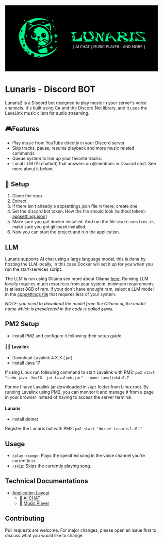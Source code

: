 ![Lunaris Logotype](https://github.com/Myxelium/Lunaris2.0/blob/master/LOGOTYPE.png?raw=true)

# Lunaris - Discord BOT

Lunaris2 is a Discord bot designed to play music in your server's voice channels. It's built using C# and the Discord.Net library, and it uses the LavaLink music client for audio streaming.

## 🎮Features

- Play music from YouTube directly in your Discord server.
- Skip tracks, pause, resume playback and more music related commands.
- Queue system to line up your favorite tracks.
- Local LLM (AI chatbot) that answers on @mentions in Discord chat. See more about it below.

## 🤖 Setup

1. Clone the repo.
2. Extract.
3. If there isn't already a appsettings.json file in there, create one.
4. Set the discord bot token. How the file should look (without token): [appsettings.json](https://github.com/Myxelium/Lunaris2.0/blob/master/Bot/appsettings.json)]
5. Make sure you got docker installed. And run the file ``start-services.sh``, make sure you got git-bash installed.
6. Now you can start the project and run the application.

## LLM
Lunaris supports AI chat using a large language model, this is done by hosting the LLM locally, in this case Docker will set it up for you when you run the start-services script.

The LLM is run using Ollama see more about Ollama [here](https://ollama.com/). Running LLM locally requires much resources from your system, minimum requirements is at least 8GB of ram. If your don't have enought ram, select a LLM model in the [appsettings file](https://github.com/Myxelium/Lunaris2.0/blob/master/Bot/appsettings.json#L15) that requires less of your system.

*NOTE: you need to download the model from the Ollama ui, the model name which is preselected in the code is called ``gemma``.*

## PM2 Setup
- Install PM2 and configure it following their setup guide
  
#### 🐦‍🔥 Lavalink
* Download Lavalink 4.X.X (.jar)
* Install Java 17

If using Linux run following command to start Lavalink with PM2:
``pm2 start "sudo java -Xmx1G -jar Lavalink.jar" --name Lavalink4.0.7``

For me I have Lavalink.jar downloaded in ``/opt`` folder from Linux root. By running Lavalink using PM2, you can monitor it and manage it from a page in your browser instead of having to access the server terminal.
#### Lunaris
* Install dotnet

Register the Lunaris bot with PM2:
``pm2 start "dotnet Lunaris2.dll"``

## Usage

- `/play <song>`: Plays the specified song in the voice channel you're currently in.
- `/skip`: Skips the currently playing song.

## Technical Documentations
- [Application Layout](https://github.com/Myxelium/Lunaris2.0/blob/master/Bot/README.md)
  * 🤖 [AI CHAT](https://github.com/Myxelium/Lunaris2.0/blob/master/Bot/Handler/ChatCommand/readme.md)
  * 🎵 [Music Player](https://github.com/Myxelium/Lunaris2.0/tree/master/Bot/Handler/MusicPlayer)

## Contributing

Pull requests are welcome. For major changes, please open an issue first to discuss what you would like to change.
